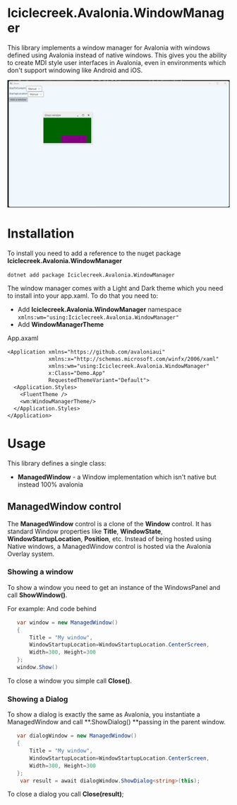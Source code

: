 # Iciclecreek.Avalonia.WindowManager
This library implements a window manager for Avalonia with windows defined using Avalonia instead of native windows.
This gives you the ability to create MDI style user interfaces in Avalonia, even in environments which don't support windowing like Android and iOS.

![windows](https://raw.githubusercontent.com/tomlm/Iciclecreek.Avalonia.WindowManager/refs/heads/main/windows.gif)

# Installation
To install you need to add a reference to the nuget package **Iciclecreek.Avalonia.WindowManager**

```dotnet add package Iciclecreek.Avalonia.WindowManager```

The window manager comes with a Light and Dark theme which you need to install into your app.xaml.
To do that you need to:
* Add **Iciclecreek.Avalonia.WindowManager** namespace  ```xmlns:wm="using:Iciclecreek.Avalonia.WindowManager"```
* Add **WindowManagerTheme** 

App.axaml
```
<Application xmlns="https://github.com/avaloniaui"
             xmlns:x="http://schemas.microsoft.com/winfx/2006/xaml"
             xmlns:wm="using:Iciclecreek.Avalonia.WindowManager"
             x:Class="Demo.App"
             RequestedThemeVariant="Default">
  <Application.Styles>
    <FluentTheme />
    <wm:WindowManagerTheme/>
  </Application.Styles>
</Application>
```

# Usage
This library defines a single class:
* **ManagedWindow** - a Window implementation which isn't native but instead 100% avalonia 
 
## ManagedWindow control
The **ManagedWindow** control is a clone of the **Window** control. It has standard Window properties like **Title**, **WindowState**, **WindowStartupLocation**, **Position**, etc.
Instead of being hosted using Native windows, a ManagedWindow control is hosted via the Avalonia Overlay system.

### Showing a window
To show a window you need to get an instance of the WindowsPanel and call **ShowWindow()**.

For example:
And code behind
```cs
   var window = new ManagedWindow()
   {
       Title = "My window",
       WindowStartupLocation=WindowStartupLocation.CenterScreen,
       Width=300, Height=300
   };
   window.Show()
```

To close a window you simple call **Close()**.

### Showing a Dialog
To show a dialog is exactly the same as Avalonia, you instantiate a ManagedWindow and call **.ShowDialog() **passing in the parent window.
```cs
   var dialogWindow = new ManagedWindow()
   {
       Title = "My window",
       WindowStartupLocation=WindowStartupLocation.CenterScreen,
       Width=300, Height=300
   };
    var result = await dialogWindow.ShowDialog<string>(this);
```

To close a dialog you call **Close(result)**;

